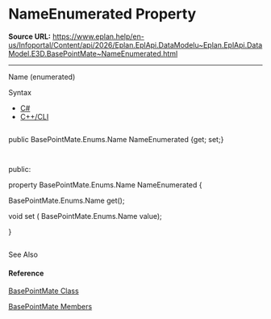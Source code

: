 # NameEnumerated Property

**Source URL:** https://www.eplan.help/en-us/Infoportal/Content/api/2026/Eplan.EplApi.DataModelu~Eplan.EplApi.DataModel.E3D.BasePointMate~NameEnumerated.html

---

Name (enumerated)

Syntax

- [C#](#i-syntax-CS)
- [C++/CLI](#i-syntax-CPP2005)

```
```
public BasePointMate.Enums.Name NameEnumerated {get; set;}
```
```

```
```
public:
property BasePointMate.Enums.Name NameEnumerated {
   BasePointMate.Enums.Name get();
   void set (    BasePointMate.Enums.Name value);
}
```
```



See Also

#### Reference

[BasePointMate Class](Eplan.EplApi.DataModelu~Eplan.EplApi.DataModel.E3D.BasePointMate.html)
  
[BasePointMate Members](Eplan.EplApi.DataModelu~Eplan.EplApi.DataModel.E3D.BasePointMate_members.html)